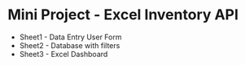 # Mini Project - Excel Inventory API
- Sheet1 - Data Entry User Form
- Sheet2 - Database with filters
- Sheet3 - Excel Dashboard
